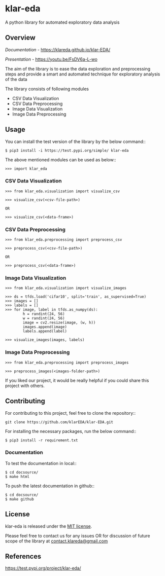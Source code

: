 # klar-eda

A python library for automated exploratory data analysis

## Overview

*Documentation* - https://klareda.github.io/klar-EDA/

*Presentation*  - https://youtu.be/FsDV6a-L-wo

The aim of the library is to ease the data exploration and preprocessing steps and provide a smart and automated technique for exploratory analysis of the data

The library consists of following modules
* CSV Data Visualization
* CSV Data Preprocessing
* Image Data Visualization
* Image Data Preprocessing

## Usage

You can install the test version of the library by the below command::

    $ pip3 install -i https://test.pypi.org/simple/ klar-eda    

The above mentioned modules can be used as below::

    >>> import klar_eda

### CSV Data Visualization

    >>> from klar_eda.visualization import visualize_csv
    
    >>> visualize_csv(<csv-file-path>) 
    
    OR
    
    >>> visualize_csv(<data-frame>)

### CSV Data Preprocessing

    >>> from klar_eda.preprocessing import preprocess_csv

    >>> preprocess_csv(<csv-file-path>) 
    
    OR
    
    >>> preprocess_csv(<data-frame>)

### Image Data Visualization

    >>> from klar_eda.visualization import visualize_images

    >>> ds = tfds.load('cifar10', split='train', as_supervised=True)
    >>> images = []
    >>> labels = []
    >>> for image, label in tfds.as_numpy(ds):
            h = randint(24, 56)
            w = randint(24, 56)
            image = cv2.resize(image, (w, h))
            images.append(image)
            labels.append(label)
    
    >>> visualize_images(images, labels)

### Image Data Preprocessing

    >>> from klar_eda.preprocessing import preprocess_images

    >>> preprocess_images(<images-folder-path>)

If you liked our project, it would be really helpful if you could share this project with others.

## Contributing

For contributing to this project, feel free to clone the repository::

    git clone https://github.com/klarEDA/klar-EDA.git

For installing the necessary packages, run the below command::

    $ pip3 install -r requirement.txt

### Documentation

To test the documentation in local::

    $ cd docsource/
    $ make html

To push the latest documentation in github::
    
    $ cd docsource/
    $ make github

## License

klar-eda is released under the [MIT license](https://en.wikipedia.org/wiki/MIT_License).


Please feel free to contact us for any issues OR 
for discussion of future scope of the library at contact.klareda@gmail.com

## References

https://test.pypi.org/project/klar-eda/
